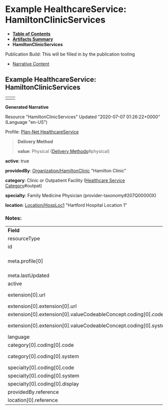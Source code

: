 # Example HealthcareService: HamiltonClinicServices

* [**Table of Contents**](toc.html)
* [**Artifacts Summary**](artifacts.html)
* **HamiltonClinicServices**

Publication Build: This will be filled in by the publication tooling

* [Narrative Content](#)

## Example HealthcareService: HamiltonClinicServices

|  |  |
| --- | --- |
|  | |

**Generated Narrative**

Resource "HamiltonClinicServices" Updated "2020-07-07 01:26:22+0000" (Language "en-US")

Profile: [Plan-Net HealthcareService](StructureDefinition-plannet-HealthcareService.html)

> **Delivery Method**
>
> **value**: Physical  ([Delivery Methods](CodeSystem-DeliveryMethodCS.html)#physical)

**active**: true

**providedBy**: [Organization/HamiltonClinic](Organization-HamiltonClinic.html) "Hamilton Clinic"

**category**: Clinic or Outpatient Facility  ([Healthcare Service Category](CodeSystem-HealthcareServiceCategoryCS.html)#outpat)

**specialty**: Family Medicine Physician  (provider-taxonomy#207Q00000X)

**location**: [Location/HospLoc1](Location-HospLoc1.html) "Hartford Hospital Location 1"

### Notes:

|  |  |
| --- | --- |
| **Field** | **Value** |
| resourceType | "HealthcareService" |
| id | "HamiltonClinicServices" |
| meta.profile[0] | "http://hl7.org/fhir/us/davinci-pdex-plan-net/StructureDefinition/plannet-HealthcareService" |
| meta.lastUpdated | "2020-07-07T13:26:22.0314215+00:00" |
| active | "true" |
| extension[0].url | "http://hl7.org/fhir/us/davinci-pdex-plan-net/StructureDefinition/delivery-method" |
| extension[0].extension[0].url | "type" |
| extension[0].extension[0].valueCodeableConcept.coding[0].code | #physical |
| extension[0].extension[0].valueCodeableConcept.coding[0].system | "http://hl7.org/fhir/us/davinci-pdex-plan-net/CodeSystem/DeliveryMethodCS" |
| language | "en-US" |
| category[0].coding[0].code | #outpat |
| category[0].coding[0].system | "http://hl7.org/fhir/us/davinci-pdex-plan-net/CodeSystem/HealthcareServiceCategoryCS" |
| specialty[0].coding[0].code | #207Q00000X |
| specialty[0].coding[0].system | "http://nucc.org/provider-taxonomy" |
| specialty[0].coding[0].display | "Family Medicine Physician" |
| providedBy.reference | "Organization/HamiltonClinic" |
| location[0].reference | "Location/HospLoc1" |